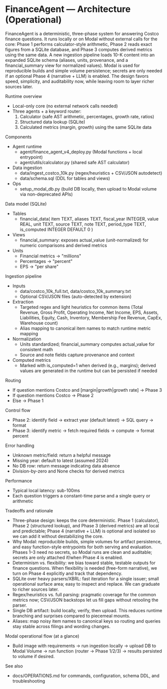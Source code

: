 # FinanceAgent — Architecture (Operational)

FinanceAgent is a deterministic, three-phase system for answering Costco finance questions. It runs locally or on Modal without external calls for the core: Phase 1 performs calculator-style arithmetic, Phase 2 reads exact figures from a SQLite database, and Phase 3 computes derived metrics using the same data. A new ingestion pipeline loads 10-K content into an expanded SQLite schema (aliases, units, provenance, and a financial_summary view for normalized values). Modal is used for reproducible builds and simple volume persistence; secrets are only needed if an optional Phase 4 (narrative + LLM) is enabled. The design favors speed, simplicity, and auditability now, while leaving room to layer richer sources later.

Runtime overview
- Local-only core (no external network calls needed)
- Three agents + a keyword router:
  1) Calculator (safe AST arithmetic, percentages, growth rate, ratios)
  2) Structured data lookup (SQLite)
  3) Calculated metrics (margin, growth) using the same SQLite data

Components
- Agent runtime
  - agent/finance_agent_v4_deploy.py (Modal functions + local entrypoint)
  - agent/utils/calculator.py (shared safe AST calculator)
- Data ingestion
  - data/ingest_costco_10k.py (regex/heuristics + CSV/JSON autodetect)
  - data/schema.sql (DDL for tables and views)
- Ops
  - setup_modal_db.py (build DB locally, then upload to Modal volume via non-deprecated APIs)

Data model (SQLite)
- Tables
  - financial_data(
    item TEXT,
    aliases TEXT,
    fiscal_year INTEGER,
    value REAL,
    unit TEXT,
    source TEXT,
    note TEXT,
    period_type TEXT,
    is_computed INTEGER DEFAULT 0
  )
- Views
  - financial_summary: exposes actual_value (unit-normalized) for numeric comparisons and derived metrics
- Units
  - Financial metrics → "millions"
  - Percentages → "percent"
  - EPS → "per share"

Ingestion pipeline
- Inputs
  - data/costco_10k_full.txt, data/costco_10k_summary.txt
  - Optional CSV/JSON files (auto-detected by extension)
- Extraction
  - Targeted regex and light heuristics for common items (Total Revenue, Gross Profit, Operating Income, Net Income, EPS, Assets, Liabilities, Equity, Cash, Inventory, Membership Fee Revenue, CapEx, Warehouse count)
  - Alias mapping to canonical item names to match runtime metric mapping
- Normalization
  - Units standardized; financial_summary computes actual_value for consistent math
  - Source and note fields capture provenance and context
- Computed metrics
  - Marked with is_computed=1 when derived (e.g., margins); derived values are generated in the runtime but can be persisted if needed

Routing
- If question mentions Costco and [margin|growth|growth rate] → Phase 3
- If question mentions Costco → Phase 2
- Else → Phase 1

Control flow
- Phase 2: identify field → extract year (default latest) → SQL query → format
- Phase 3: identify metric → fetch required fields → compute → format percent

Error handling
- Unknown metric/field: return a helpful message
- Missing year: default to latest (assumed 2024)
- No DB row: return message indicating data absence
- Division-by-zero and None checks for derived metrics

Performance
- Typical local latency: sub-100ms
- Each question triggers a constant-time parse and a single query or arithmetic

Tradeoffs and rationale
- Three-phase design: keeps the core deterministic. Phase 1 (calculator), Phase 2 (structured lookup), and Phase 3 (derived metrics) are all local and predictable; Phase 4 (narrative + LLM) is optional and isolated so we can add it without destabilizing the core.
- Why Modal: reproducible builds, simple volumes for artifact persistence, and easy function-style entrypoints for both serving and evaluation. Phases 1–3 need no secrets, so Modal runs are clean and auditable; secrets are only attached if/when Phase 4 is enabled.
- Determinism vs. flexibility: we bias toward stable, testable outputs for finance questions. When flexibility is needed (free-form narrative), we turn on Phase 4 explicitly and track that dependency.
- SQLite over heavy parsers/XBRL: fast iteration for a single issuer; small operational surface area; easy to inspect and replace. We can graduate to richer sources later.
- Regex/heuristics vs. full parsing: pragmatic coverage for the common metrics now; CSV/JSON backstops let us fill gaps without retooling the parser.
- Single DB artifact: build locally, verify, then upload. This reduces runtime branching and surprises compared to piecemeal mounts.
- Aliases: map noisy item names to canonical keys so routing and queries stay stable across filings and wording changes.

Modal operational flow (at a glance)
- Build image with requirements → run ingestion locally → upload DB to Modal Volume → run function (router → Phase 1/2/3) → results persisted to volume if desired.

See also
- docs/OPERATIONS.md for commands, configuration, schema DDL, and troubleshooting

